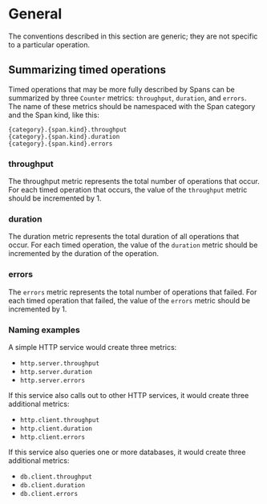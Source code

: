 # General

The conventions described in this section are generic; they are not specific to a
particular operation.

## Summarizing timed operations

Timed operations that may be more fully described by Spans can be summarized by three
`Counter` metrics: `throughput`, `duration`, and `errors`.
The name of these metrics should be namespaced with the Span category and the Span
kind, like this:
```
{category}.{span.kind}.throughput
{category}.{span.kind}.duration
{category}.{span.kind}.errors
```

### throughput

The throughput metric represents the total number of operations that occur.
For each timed operation that occurs, the value of the `throughput` metric should be
incremented by 1.

### duration

The duration metric represents the total duration of all operations that occur.
For each timed operation, the value of the `duration` metric should be incremented by
the duration of the operation.

### errors

The `errors` metric represents the total number of operations that failed.
For each timed operation that failed, the value of the `errors` metric should be
incremented by 1.

### Naming examples

A simple HTTP service would create three metrics:

* `http.server.throughput`
* `http.server.duration`
* `http.server.errors`

If this service also calls out to other HTTP services, it would create three additional metrics:

* `http.client.throughput`
* `http.client.duration`
* `http.client.errors`

If this service also queries one or more databases, it would create three additional metrics:

* `db.client.throughput`
* `db.client.duration`
* `db.client.errors`
